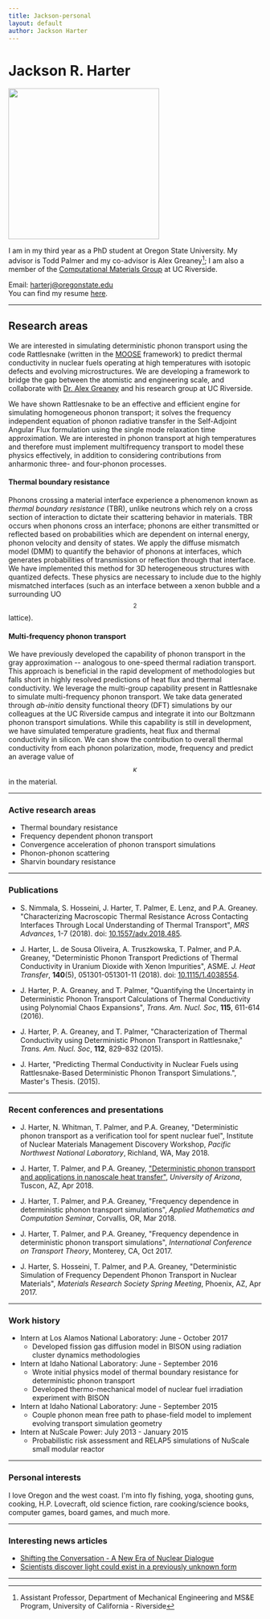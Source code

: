 ```yaml
---
title: Jackson-personal
layout: default
author: Jackson Harter
---
```

Jackson R. Harter
================================

<img src="{{ site.url }}users/harterj/images/jrhIdaho.jpg" height="300" width="300">

I am in my third year as a PhD student at Oregon State University. My advisor is Todd Palmer and my co-advisor is Alex Greaney[^1]; I am also a member of the <a href="http://alexgreaney.com/" target ="blank">Computational Materials Group</a> at UC Riverside.

Email: <a href="mailto:harterj@oregonstate.edu" target="top"> harterj@oregonstate.edu </a>  
You can find my resume [here](./files/jacksonResumePublic.pdf).

***

## Research areas
We are interested in simulating deterministic phonon transport using the code Rattlesnake (written in the
<a href="http://mooseframework.org/" target="blank">MOOSE</a> framework) to predict thermal conductivity in nuclear fuels operating at high temperatures with isotopic defects and evolving microstructures. We are developing a framework to bridge the gap between the atomistic and engineering scale, and collaborate with <a href="http://www.engr.ucr.edu/faculty/me/AlexanderGreaney.html" target="blank">Dr. Alex Greaney</a> and his research group at UC Riverside.


We have shown Rattlesnake to be an effective and efficient engine for simulating homogeneous phonon transport; it solves the frequency independent equation of phonon radiative transfer in the Self-Adjoint Angular Flux formulation using the single mode relaxation time approximation. We are interested in phonon transport at high temperatures and therefore must implement multifrequency transport to model these physics effectively, in addition to considering contributions from anharmonic three- and four-phonon processes.


#### Thermal boundary resistance
Phonons crossing a material interface experience a phenomenon known as *thermal boundary resistance* (TBR), unlike neutrons which rely on a cross section of interaction to dictate their scattering behavior in materials. TBR occurs when phonons cross an interface; phonons are either transmitted or reflected based on probabilities which are dependent on internal energy, phonon velocity and density of states. We apply the diffuse mismatch model (DMM) to quantify the behavior of phonons at interfaces, which generates probabilities of transmission or reflection through that interface. We have implemented this method for 3D heterogeneous structures with quantized defects. These physics are necessary to include due to the highly mismatched interfaces (such as an interface between a xenon bubble and a surrounding UO$$_{2}$$ lattice).


#### Multi-frequency phonon transport
We have previously developed the capability of phonon transport in the gray approximation -- analogous to one-speed thermal radiation transport. This approach is beneficial in the rapid development of methodologies but falls short in highly resolved predictions of heat flux and thermal conductivity. We leverage the multi-group capability present in Rattlesnake to simulate multi-frequency phonon transport. We take data generated through *ab-initio* density functional theory (DFT) simulations by our colleagues at the UC Riverside campus and integrate it into our Boltzmann phonon transport simulations. While this capability is still in development, we have simulated temperature gradients, heat flux and thermal conductivity in silicon. We can show the contribution to overall thermal conductivity from each phonon polarization, mode, frequency and predict an average value of $$\kappa$$ in the material.

***

### Active research areas
* Thermal boundary resistance
* Frequency dependent phonon transport
* Convergence acceleration of phonon transport simulations
* Phonon-phonon scattering
* Sharvin boundary resistance

***

<!-- ### Upcoming conferences
1.  NuMat 2018: The Nuclear Materials Conference [NuMat 2018](https://www.elsevier.com/events/conferences/the-nuclear-materials-conference) (Seattle, WA)

***
 -->
### Publications
* S. Nimmala, S. Hosseini, J. Harter, T. Palmer, E. Lenz, and P.A. Greaney. "Characterizing Macroscopic Thermal Resistance Across Contacting Interfaces Through Local Understanding of Thermal Transport", *MRS Advances*, 1-7 (2018). doi: [10.1557/adv.2018.485](https://doi.org/10.1557/adv.2018.485).

* J. Harter, L. de Sousa Oliveira, A. Truszkowska, T. Palmer, and P.A. Greaney, "Deterministic Phonon Transport Predictions of Thermal Conductivity in Uranium Dioxide with Xenon Impurities", ASME. *J. Heat Transfer*, **140**(5), 051301-051301-11 (2018). doi: [10.1115/1.4038554](http://heattransfer.asmedigitalcollection.asme.org/article.aspx?articleID=2664747).

* J. Harter, P. A. Greaney, and T. Palmer, "Quantifying the Uncertainty in Deterministic Phonon Transport Calculations of Thermal Conductivity using Polynomial Chaos Expansions", *Trans. Am. Nucl. Soc*, **115**, 611-614 (2016).

* J. Harter, P. A. Greaney, and T. Palmer, "Characterization of Thermal Conductivity using Deterministic Phonon Transport in Rattlesnake," *Trans. Am. Nucl. Soc*, **112**, 829–832 (2015).

* J. Harter, "Predicting Thermal Conductivity in Nuclear Fuels using Rattlesnake-Based Deterministic Phonon Transport Simulations.", Master's Thesis. (2015).

***

### Recent conferences and presentations
* J. Harter, N. Whitman, T. Palmer, and P.A. Greaney, "Deterministic phonon transport as a verification tool for spent nuclear fuel", Institute of Nuclear Materials Management Discovery Workshop, *Pacific Northwest National Laboratory*, Richland, WA, May 2018.

* J. Harter, T. Palmer, and P.A. Greaney, ["Deterministic phonon transport and applications in nanoscale heat transfer"](https://github.com/rtrp/osu-transport/gh-pages/users/harterj/files/UofA-phonon.mp4), *University of Arizona*, Tuscon, AZ, Apr 2018.

* J. Harter, T. Palmer, and P.A. Greaney, "Frequency dependence in deterministic phonon transport simulations", *Applied Mathematics and Computation Seminar*, Corvallis, OR, Mar 2018.

* J. Harter, T. Palmer, and P.A. Greaney, "Frequency dependence in deterministic phonon transport simulations", *International Conference on Transport Theory*, Monterey, CA, Oct 2017.

* J. Harter, S. Hosseini, T. Palmer, and P.A. Greaney, "Deterministic Simulation of Frequency Dependent Phonon Transport in Nuclear Materials", *Materials Research Society Spring Meeting*, Phoenix, AZ, Apr 2017.

***

### Work history
* Intern at Los Alamos National Laboratory: June - October 2017
  * Developed fission gas diffusion model in BISON using radiation cluster dynamics methodologies
* Intern at Idaho National Laboratory: June - September 2016
  * Wrote initial physics model of thermal boundary resistance for deterministic phonon transport
  * Developed thermo-mechanical model of nuclear fuel irradiation experiment with BISON
* Intern at Idaho National Laboratory: June - September 2015
  * Couple phonon mean free path to phase-field model to implement evolving transport simulation geometry
* Intern at NuScale Power: July 2013 - January 2015
  * Probabilistic risk assessment and RELAP5 simulations of NuScale small modular reactor

***

### Personal interests
I love Oregon and the west coast. I'm into fly fishing, yoga, shooting guns, cooking, H.P. Lovecraft, old science fiction, rare cooking/science books, computer games, board games, and much more.

***

### Interesting news articles
* [Shifting the Conversation - A New Era of Nuclear Dialogue](http://ansnuclearcafe.org/2015/12/10/shifting-the-conversation-a-new-era-of-nuclear-dialogue/#sthash.v1NPlNvq.dpbs)
* [Scientists discover light could exist in a previously unknown form](http://phys.org/news/2016-08-scientists-previously-unknown.html)

***

[^1]: Assistant Professor, Department of Mechanical Engineering and MS&E Program, University of California - Riverside
